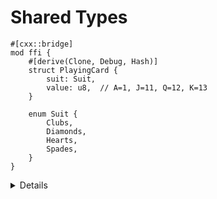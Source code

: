 # Shared Types

```rust,ignore
#[cxx::bridge]
mod ffi {
    #[derive(Clone, Debug, Hash)]
    struct PlayingCard {
        suit: Suit,
        value: u8,  // A=1, J=11, Q=12, K=13
    }

    enum Suit {
        Clubs,
        Diamonds,
        Hearts,
        Spades,
    }
}
```

<details>

* Only C-like (unit) enums are supported.
* A limited number of traits are supported for `#[derive()]` on shared types.
  Corresponding functionality is also generated for the C++ code, e.g. if you
  derive `Hash` also generates an implementation of `std::hash` for the
  corresponding C++ type.

</details>
